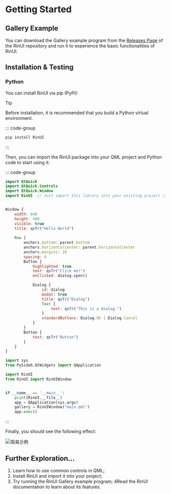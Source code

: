# Getting Started

## Gallery Example
You can download the Gallery example program from the [Releases Page](https://github.com/RinLit-233-shiroko/Rin-UI/releases) of the RinUI repository and run it to experience the basic functionalities of RinUI.

## Installation & Testing
### Python

You can install RinUI via pip (PyPi):
>[!TIP]
> Before installation, it is recommended that you build a Python virtual environment.

::: code-group

```bash [PySide6]
pip install RinUI
```
:::

Then, you can import the RinUI package into your QML project and Python code to start using it:

::: code-group
```qml [main.qml]
import QtQuick
import QtQuick.Controls
import QtQuick.Window
import RinUI  // Just import this library into your existing project // [!code highlight]


Window {
    width: 640
    height: 480
    visible: true
    title: qsTr("Hello World")
    
    Row {
        anchors.bottom: parent.bottom
        anchors.horizontalCenter: parent.horizontalCenter
        anchors.margins: 16
        spacing: 4
        Button {
            highlighted: true
            text: qsTr("Click me!")
            onClicked: dialog.open()

            Dialog {
                id: dialog
                modal: true
                title: qsTr("Dialog")
                Text {
                    text: qsTr("This is a dialog.")
                }
                standardButtons: Dialog.Ok | Dialog.Cancel
            }
        }
        Button {
            text: qsTr("Button")
        }
    }
}
```

```python
import sys
from PySide6.QtWidgets import QApplication

import RinUI
from RinUI import RinUIWindow


if __name__ == '__main__':
    print(RinUI.__file__)
    app = QApplication(sys.argv)
    gallery = RinUIWindow("main.qml")
    app.exec()
```
:::

Finally, you should see the following effect:

![简易示例](/assets/images/simple-demo.png)


## Further Exploration…

1. Learn how to use common controls in QML;
2. Install RinUI and import it into your project;
3. Try running the RinUI Gallery example program;
4Read the RinUI documentation to learn about its features.
